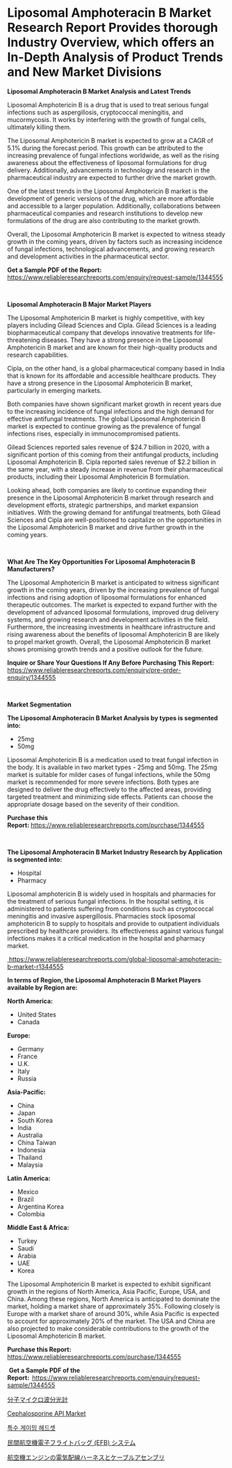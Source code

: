 <p><h1>Liposomal Amphoteracin B Market Research Report Provides thorough Industry Overview, which offers an In-Depth Analysis of Product Trends and New Market Divisions</h1></p><p><strong>Liposomal Amphoteracin B Market Analysis and Latest Trends</strong></p>
<p><p>Liposomal Amphotericin B is a drug that is used to treat serious fungal infections such as aspergillosis, cryptococcal meningitis, and mucormycosis. It works by interfering with the growth of fungal cells, ultimately killing them.</p><p>The Liposomal Amphotericin B market is expected to grow at a CAGR of 5.1% during the forecast period. This growth can be attributed to the increasing prevalence of fungal infections worldwide, as well as the rising awareness about the effectiveness of liposomal formulations for drug delivery. Additionally, advancements in technology and research in the pharmaceutical industry are expected to further drive the market growth.</p><p>One of the latest trends in the Liposomal Amphotericin B market is the development of generic versions of the drug, which are more affordable and accessible to a larger population. Additionally, collaborations between pharmaceutical companies and research institutions to develop new formulations of the drug are also contributing to the market growth.</p><p>Overall, the Liposomal Amphotericin B market is expected to witness steady growth in the coming years, driven by factors such as increasing incidence of fungal infections, technological advancements, and growing research and development activities in the pharmaceutical sector.</p></p>
<p><strong>Get a Sample PDF of the Report:&nbsp;</strong> <a href="https://www.reliableresearchreports.com/enquiry/request-sample/1344555">https://www.reliableresearchreports.com/enquiry/request-sample/1344555</a></p>
<p>&nbsp;</p>
<p><strong>Liposomal Amphoteracin B Major Market Players</strong></p>
<p><p>The Liposomal Amphotericin B market is highly competitive, with key players including Gilead Sciences and Cipla. Gilead Sciences is a leading biopharmaceutical company that develops innovative treatments for life-threatening diseases. They have a strong presence in the Liposomal Amphotericin B market and are known for their high-quality products and research capabilities.</p><p>Cipla, on the other hand, is a global pharmaceutical company based in India that is known for its affordable and accessible healthcare products. They have a strong presence in the Liposomal Amphotericin B market, particularly in emerging markets.</p><p>Both companies have shown significant market growth in recent years due to the increasing incidence of fungal infections and the high demand for effective antifungal treatments. The global Liposomal Amphotericin B market is expected to continue growing as the prevalence of fungal infections rises, especially in immunocompromised patients.</p><p>Gilead Sciences reported sales revenue of $24.7 billion in 2020, with a significant portion of this coming from their antifungal products, including Liposomal Amphotericin B. Cipla reported sales revenue of $2.2 billion in the same year, with a steady increase in revenue from their pharmaceutical products, including their Liposomal Amphotericin B formulation.</p><p>Looking ahead, both companies are likely to continue expanding their presence in the Liposomal Amphotericin B market through research and development efforts, strategic partnerships, and market expansion initiatives. With the growing demand for antifungal treatments, both Gilead Sciences and Cipla are well-positioned to capitalize on the opportunities in the Liposomal Amphotericin B market and drive further growth in the coming years.</p></p>
<p>&nbsp;</p>
<p><strong>What Are The Key Opportunities For Liposomal Amphoteracin B Manufacturers?</strong></p>
<p><p>The Liposomal Amphotericin B market is anticipated to witness significant growth in the coming years, driven by the increasing prevalence of fungal infections and rising adoption of liposomal formulations for enhanced therapeutic outcomes. The market is expected to expand further with the development of advanced liposomal formulations, improved drug delivery systems, and growing research and development activities in the field. Furthermore, the increasing investments in healthcare infrastructure and rising awareness about the benefits of liposomal Amphotericin B are likely to propel market growth. Overall, the Liposomal Amphotericin B market shows promising growth trends and a positive outlook for the future.</p></p>
<p><strong>Inquire or Share Your Questions If Any Before Purchasing This Report:</strong> <a href="https://www.reliableresearchreports.com/enquiry/pre-order-enquiry/1344555">https://www.reliableresearchreports.com/enquiry/pre-order-enquiry/1344555</a></p>
<p>&nbsp;</p>
<p><strong>Market Segmentation</strong></p>
<p><strong>The Liposomal Amphoteracin B Market Analysis by types is segmented into:</strong></p>
<p><ul><li>25mg</li><li>50mg</li></ul></p>
<p><p>Liposomal Amphotericin B is a medication used to treat fungal infection in the body. It is available in two market types - 25mg and 50mg. The 25mg market is suitable for milder cases of fungal infections, while the 50mg market is recommended for more severe infections. Both types are designed to deliver the drug effectively to the affected areas, providing targeted treatment and minimizing side effects. Patients can choose the appropriate dosage based on the severity of their condition.</p></p>
<p><strong>Purchase this Report:&nbsp;</strong><a href="https://www.reliableresearchreports.com/purchase/1344555">https://www.reliableresearchreports.com/purchase/1344555</a></p>
<p>&nbsp;</p>
<p><strong>The Liposomal Amphoteracin B Market Industry Research by Application is segmented into:</strong></p>
<p><ul><li>Hospital</li><li>Pharmacy</li></ul></p>
<p><p>Liposomal amphotericin B is widely used in hospitals and pharmacies for the treatment of serious fungal infections. In the hospital setting, it is administered to patients suffering from conditions such as cryptococcal meningitis and invasive aspergillosis. Pharmacies stock liposomal amphotericin B to supply to hospitals and provide to outpatient individuals prescribed by healthcare providers. Its effectiveness against various fungal infections makes it a critical medication in the hospital and pharmacy market.</p></p>
<p><a href="https://www.reliableresearchreports.com/global-liposomal-amphoteracin-b-market-r1344555">&nbsp;https://www.reliableresearchreports.com/global-liposomal-amphoteracin-b-market-r1344555</a></p>
<p><strong>In terms of Region, the Liposomal Amphoteracin B Market Players available by Region are:</strong></p>
<p>
    <p> <strong> North America: </strong>
        <ul>
            <li>United States</li>
            <li>Canada</li>
        </ul>
        </p> 
    <p> <strong> Europe: </strong>
        <ul>
            <li>Germany</li>
            <li>France</li>
            <li>U.K.</li>
            <li>Italy</li>
            <li>Russia</li>
        </ul>
        </p> 
    <p> <strong> Asia-Pacific: </strong>
        <ul>
            <li>China</li>
            <li>Japan</li>
            <li>South Korea</li>
            <li>India</li>
            <li>Australia</li>
            <li>China Taiwan</li>
            <li>Indonesia</li>
            <li>Thailand</li>
            <li>Malaysia</li>
        </ul>
        </p> 
    <p> <strong> Latin America: </strong>
        <ul>
            <li>Mexico</li>
            <li>Brazil</li>
            <li>Argentina Korea</li>
            <li>Colombia</li>
        </ul>
        </p> 
    <p> <strong> Middle East & Africa: </strong>
        <ul>
            <li>Turkey</li>
            <li>Saudi</li>
            <li>Arabia</li>
            <li>UAE</li>
            <li>Korea</li>
        </ul>
    </p>
    </p>
<p><p>The Liposomal Amphotericin B market is expected to exhibit significant growth in the regions of North America, Asia Pacific, Europe, USA, and China. Among these regions, North America is anticipated to dominate the market, holding a market share of approximately 35%. Following closely is Europe with a market share of around 30%, while Asia Pacific is expected to account for approximately 20% of the market. The USA and China are also projected to make considerable contributions to the growth of the Liposomal Amphotericin B market.</p></p>
<p><strong>Purchase this Report: </strong><a href="https://www.reliableresearchreports.com/purchase/1344555">https://www.reliableresearchreports.com/purchase/1344555</a></p>
<p>&nbsp;<strong>Get a Sample PDF of the Report:&nbsp;&nbsp;</strong><a href="https://www.reliableresearchreports.com/enquiry/request-sample/1344555">https://www.reliableresearchreports.com/enquiry/request-sample/1344555</a></p>
<p><strong></strong></p>
<p><p><a href="https://medium.com/@vincemarvin1/%E5%88%86%E5%AD%90%E3%83%9E%E3%82%A4%E3%82%AF%E3%83%AD%E6%B3%A2%E3%82%B9%E3%83%9A%E3%82%AF%E3%83%88%E3%83%AD%E3%83%A1%E3%83%BC%E3%82%BF%E3%83%BC%E5%B8%82%E5%A0%B4%E3%81%AE%E5%B1%95%E6%9C%9B-%E6%A5%AD%E7%95%8C%E6%A6%82%E8%A6%81%E3%81%A8%E4%BA%88%E6%B8%AC-2024%E5%B9%B4%E3%81%8B%E3%82%892031%E5%B9%B4-bc4129429893">分子マイクロ波分光計</a></p><p><a href="https://github.com/barbarakss89/Market-Research-Report-List-1/blob/main/cephalosporine-api-market.md">Cephalosporine API Market</a></p><p><a href="https://medium.com/@estelwisozk1/%EC%A0%84%EB%AC%B8-%EA%B2%8C%EC%9D%B4%EB%B0%8D-%ED%97%A4%EB%93%9C%EC%85%8B-%EC%8B%9C%EC%9E%A5-%EC%84%B1%EA%B3%B5%EC%A0%81%EC%9D%B8-%EB%B9%84%EC%A6%88%EB%8B%88%EC%8A%A4-%EC%A0%84%EB%9E%B5%EC%9D%98-%EC%97%B4%EC%87%A0-2031%EB%85%84%EA%B9%8C%EC%A7%80%EC%9D%98-%EC%98%88%EC%B8%A1-e83b7d390495">특수 게이밍 헤드셋</a></p><p><a href="https://github.com/one-cool-chick/Market-Research-Report-List-1/blob/main/6046487100128.md">民間航空機電子フライトバッグ (EFB) システム</a></p><p><a href="https://github.com/luffiazaza/Market-Research-Report-List-1/blob/main/5669306100127.md">航空機エンジンの電気配線ハーネスとケーブルアセンブリ</a></p></p>